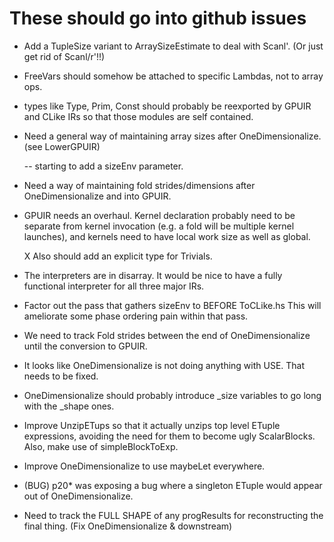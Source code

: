 

These should go into github issues 
======================================================

 * Add a TupleSize variant to ArraySizeEstimate to deal with Scanl'.
   (Or just get rid of Scanl/r'!!)

 * FreeVars should somehow be attached to specific Lambdas, not to
   array ops.

 * types like Type, Prim, Const should probably be reexported by GPUIR
   and CLike IRs so that those modules are self contained.
   
 * Need a general way of maintaining array sizes after OneDimensionalize.
   (see LowerGPUIR)

   -- starting to add a sizeEnv parameter.

 * Need a way of maintaining fold strides/dimensions after
   OneDimensionalize and into GPUIR.

 * GPUIR needs an overhaul.  Kernel declaration probably need to be
   separate from kernel invocation (e.g. a fold will be multiple
   kernel launches), and kernels need to have local work size as well
   as global.
   
   X Also should add an explicit type for Trivials.

 * The interpreters are in disarray.  It would be nice to have a fully
   functional interpreter for all three major IRs.


 * Factor out the pass that gathers sizeEnv to BEFORE ToCLike.hs
   This will ameliorate some phase ordering pain within that pass.

   
 * We need to track Fold strides between the end of OneDimensionalize
   until the conversion to GPUIR.  

 * It looks like OneDimensionalize is not doing anything with USE.
   That needs to be fixed.  

 * OneDimensionalize should probably introduce _size variables to go
   long with the _shape ones.   

 * Improve UnzipETups so that it actually unzips top level ETuple
   expressions, avoiding the need for them to become ugly
   ScalarBlocks. Also, make use of simpleBlockToExp.

 * Improve OneDimensionalize to use maybeLet everywhere.

 * (BUG) p20* was exposing a bug where a singleton ETuple would appear
   out of OneDimensionalize.
   
 * Need to track the FULL SHAPE of any progResults for reconstructing
   the final thing.  (Fix OneDimensionalize & downstream)
